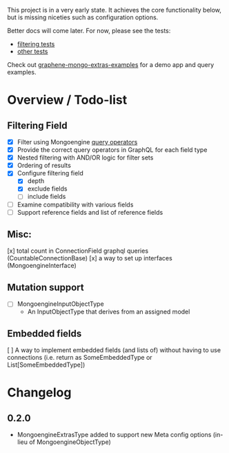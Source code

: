 This project is in a very early state. It achieves the core functionality below, but is missing niceties such as configuration options.

Better docs will come later. For now, please see the tests:
* [filtering tests](graphene_mongo_extras/filtering/tests)
* [other tests](graphene_mongo_extras/tests)

Check out [graphene-mongo-extras-examples](https://github.com/riverfr0zen/graphene-mongo-extras-examples) for a demo app and query examples.

# Overview / Todo-list

## Filtering Field
* [x] Filter using Mongoengine [query operators](http://docs.mongoengine.org/guide/querying.html#query-operators)
* [x] Provide the correct query operators in GraphQL for each field type
* [x] Nested filtering with AND/OR logic for filter sets
* [x] Ordering of results
* [x] Configure filtering field
    - [x] depth
    - [x] exclude fields
    - [ ] include fields
* [ ] Examine compatibility with various fields
* [ ] Support reference fields and list of reference fields

## Misc:
[x] total count in ConnectionField graphql queries (CountableConnectionBase)
[x] a way to set up interfaces (MongoengineInterface)

## Mutation support
* [ ] MongoengineInputObjectType
    - An InputObjectType that derives from an assigned model

## Embedded fields
[ ] A way to implement embedded fields (and lists of) without having to use connections (i.e. return as SomeEmbeddedType or List[SomeEmbeddedType])

# Changelog

## 0.2.0
* MongoengineExtrasType added to support new Meta config options (in-lieu of MongoengineObjectType) 
